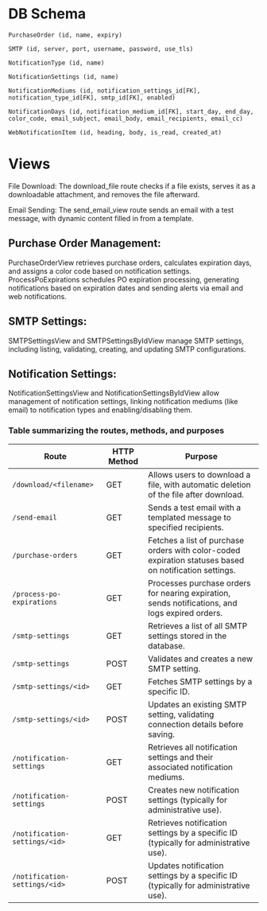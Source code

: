 # DB Schema

```
PurchaseOrder (id, name, expiry)

SMTP (id, server, port, username, password, use_tls)

NotificationType (id, name)

NotificationSettings (id, name)

NotificationMediums (id, notification_settings_id[FK], notification_type_id[FK], smtp_id[FK], enabled)

NotificationDays (id, notification_medium_id[FK], start_day, end_day, color_code, email_subject, email_body, email_recipients, email_cc)

WebNotificationItem (id, heading, body, is_read, created_at)
```

# Views
File Download: The download_file route checks if a file exists, serves it as a downloadable attachment, and removes the file afterward.

Email Sending: The send_email_view route sends an email with a test message, with dynamic content filled in from a template.

## Purchase Order Management:
PurchaseOrderView retrieves purchase orders, calculates expiration days, and assigns a color code based on notification settings.
ProcessPoExpirations schedules PO expiration processing, generating notifications based on expiration dates and sending alerts via email and web notifications.

## SMTP Settings:

SMTPSettingsView and SMTPSettingsByIdView manage SMTP settings, including listing, validating, creating, and updating SMTP configurations.

## Notification Settings:
NotificationSettingsView and NotificationSettingsByIdView allow management of notification settings, linking notification mediums (like email) to notification types and enabling/disabling them.

### Table summarizing the routes, methods, and purposes

| **Route**                        | **HTTP Method** | **Purpose**                                                                                               |
|----------------------------------|-----------------|-----------------------------------------------------------------------------------------------------------|
| `/download/<filename>`           | GET            | Allows users to download a file, with automatic deletion of the file after download.                      |
| `/send-email`                    | GET            | Sends a test email with a templated message to specified recipients.                                      |
| `/purchase-orders`               | GET            | Fetches a list of purchase orders with color-coded expiration statuses based on notification settings.    |
| `/process-po-expirations`        | GET            | Processes purchase orders for nearing expiration, sends notifications, and logs expired orders.           |
| `/smtp-settings`                 | GET            | Retrieves a list of all SMTP settings stored in the database.                                             |
| `/smtp-settings`                 | POST           | Validates and creates a new SMTP setting.                                                                 |
| `/smtp-settings/<id>`            | GET            | Fetches SMTP settings by a specific ID.                                                                   |
| `/smtp-settings/<id>`            | POST           | Updates an existing SMTP setting, validating connection details before saving.                            |
| `/notification-settings`         | GET            | Retrieves all notification settings and their associated notification mediums.                            |
| `/notification-settings`         | POST           | Creates new notification settings (typically for administrative use).                                     |
| `/notification-settings/<id>`    | GET            | Retrieves notification settings by a specific ID (typically for administrative use).                      |
| `/notification-settings/<id>`    | POST           | Updates notification settings by a specific ID (typically for administrative use).                        |
